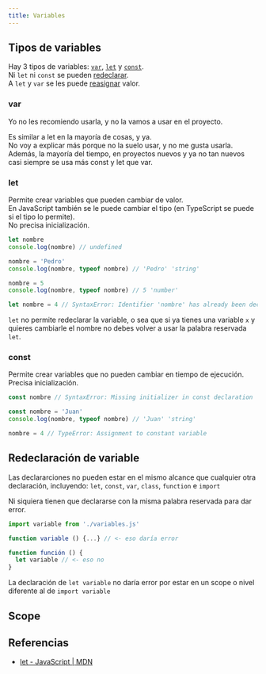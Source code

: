 ```yaml
---
title: Variables
---
```


## Tipos de variables
Hay 3 tipos de variables: [`var`](#var), [`let`](#let) y [`const`](#const). <br>
Ni `let` ni `const` se pueden [redeclarar](#redeclarar-variables). <br>
A `let` y `var` se les puede [reasignar](#reasignar-valores) valor.

### var
Yo no les recomiendo usarla, y no la vamos a usar en el proyecto.

Es similar a let en la mayoría de cosas, y ya. <br>
No voy a explicar más porque no la suelo usar, y no me gusta usarla.
Además, la mayoría del tiempo, en proyectos nuevos y ya no tan nuevos casi siempre se usa más const y let que var.

### let
Permite crear variables que pueden cambiar de valor. <br>
En JavaScript también se le puede cambiar el tipo (en TypeScript se puede si el tipo lo permite). <br>
No precisa inicialización.

```javascript
let nombre
console.log(nombre) // undefined

nombre = 'Pedro'
console.log(nombre, typeof nombre) // 'Pedro' 'string'

nombre = 5
console.log(nombre, typeof nombre) // 5 'number'

let nombre = 4 // SyntaxError: Identifier 'nombre' has already been declared
```

`let` no permite redeclarar la variable, o sea que si ya tienes una variable `x` y quieres cambiarle el nombre no debes volver a usar la palabra reservada `let`.

### const
Permite crear variables que no pueden cambiar en tiempo de ejecución. <br>
Precisa inicialización.

```javascript
const nombre // SyntaxError: Missing initializer in const declaration
```

```javascript
const nombre = 'Juan'
console.log(nombre, typeof nombre) // 'Juan' 'string'

nombre = 4 // TypeError: Assignment to constant variable
```

## Redeclaración de variable
Las declararciones no pueden estar en el mismo alcance que cualquier otra declaración, incluyendo: `let`, `const`, `var`, `class`, `function` e `import`

Ni siquiera tienen que declararse con la misma palabra reservada para dar error.

```javascript
import variable from './variables.js'

function variable () {...} // <- eso daría error

function función () {
  let variable // <- eso no
}
```

La declaración de `let variable` no daría error por estar en un scope o nivel diferente al de `import variable`

## Scope

## Referencias
- [let - JavaScript | MDN](https://developer.mozilla.org/en-US/docs/Web/JavaScript/Reference/Statements/let#redeclarations)